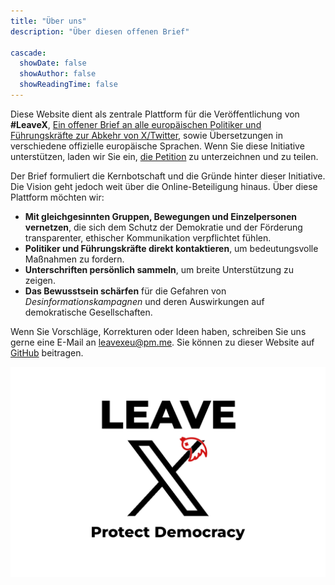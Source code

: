 ```yaml
---
title: "Über uns"
description: "Über diesen offenen Brief"

cascade:
  showDate: false
  showAuthor: false
  showReadingTime: false
---
```


Diese Website dient als zentrale Plattform für die Veröffentlichung von **#LeaveX**, [Ein offener Brief an alle europäischen Politiker und Führungskräfte zur Abkehr von X/Twitter](../), sowie Übersetzungen in verschiedene offizielle europäische Sprachen. Wenn Sie diese Initiative unterstützen, laden wir Sie ein, [die Petition](https://openpetition.eu/leavex) zu unterzeichnen und zu teilen.

Der Brief formuliert die Kernbotschaft und die Gründe hinter dieser Initiative. Die Vision geht jedoch weit über die Online-Beteiligung hinaus. Über diese Plattform möchten wir:

* **Mit gleichgesinnten Gruppen, Bewegungen und Einzelpersonen vernetzen**, die sich dem Schutz der Demokratie und der Förderung transparenter, ethischer Kommunikation verpflichtet fühlen.
* **Politiker und Führungskräfte direkt kontaktieren**, um bedeutungsvolle Maßnahmen zu fordern.
* **Unterschriften persönlich sammeln**, um breite Unterstützung zu zeigen.
* **Das Bewusstsein schärfen** für die Gefahren von _Desinformationskampagnen_ und deren Auswirkungen auf demokratische Gesellschaften.

Wenn Sie Vorschläge, Korrekturen oder Ideen haben, schreiben Sie uns gerne eine E-Mail an [leavexeu@pm.me](mailto:leavexeu%40pm.me?subject=Ideen%20für%20Leave%20X). Sie können zu dieser Website auf [GitHub](https://github.com/everton137/leavex.eu) beitragen.

![Leave X - Schützt die Demokratie](leave_x_banner_white.png)
